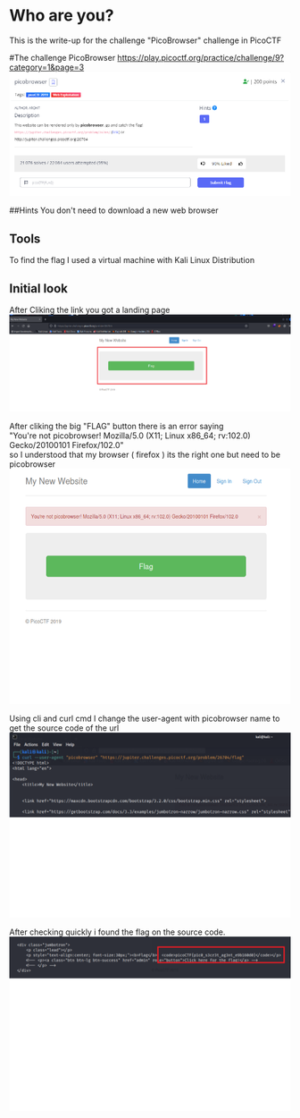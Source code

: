 # Who are you?
This is the write-up for the challenge "PicoBrowser" challenge in PicoCTF

#The challenge
PicoBrowser https://play.picoctf.org/practice/challenge/9?category=1&page=3
![](images/pic1.png)

##Hints
You don't need to download a new web browser

## Tools
To find the flag I used a virtual machine with Kali Linux Distribution

## Initial look
After Cliking the link you got a landing page
![](images/pic2.png)

After cliking the big "FLAG" button there is an error saying<br/>
"You're not picobrowser! Mozilla/5.0 (X11; Linux x86_64; rv:102.0) Gecko/20100101 Firefox/102.0"<br/>
so I understood that my browser ( firefox ) its the right one but need to be picobrowser<br/>
![](images/pic3.png)

Using cli and curl cmd I change the user-agent with picobrowser name to get the source code of the url<br/>
![](images/pic4.png)

After checking quickly i found the flag on the source code.<br/>
![](images/pic5.png)

